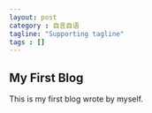 ```yaml
---
layout: post
category : 自言自语
tagline: "Supporting tagline"
tags : []
---
```



## My First Blog
This is my first blog wrote by myself.
